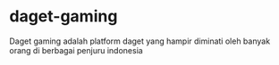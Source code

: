 # daget-gaming
Daget gaming adalah platform daget yang hampir diminati oleh banyak orang di berbagai penjuru indonesia
